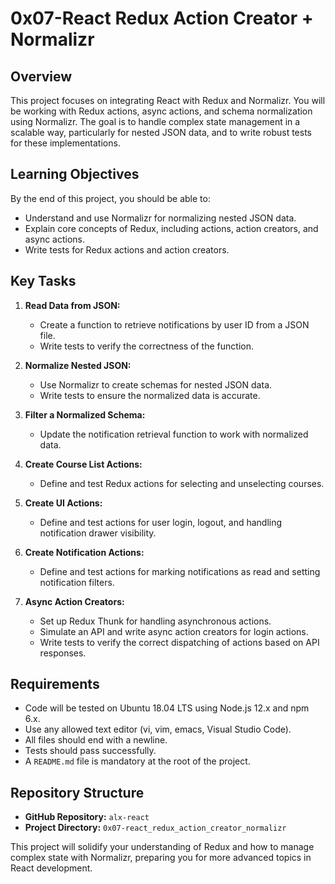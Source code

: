 # 0x07-React Redux Action Creator + Normalizr

## Overview

This project focuses on integrating React with Redux and Normalizr. You will be working with Redux actions, async actions, and schema normalization using Normalizr. The goal is to handle complex state management in a scalable way, particularly for nested JSON data, and to write robust tests for these implementations.

## Learning Objectives

By the end of this project, you should be able to:

- Understand and use Normalizr for normalizing nested JSON data.
- Explain core concepts of Redux, including actions, action creators, and async actions.
- Write tests for Redux actions and action creators.
  
## Key Tasks

1. **Read Data from JSON:**
   - Create a function to retrieve notifications by user ID from a JSON file.
   - Write tests to verify the correctness of the function.

2. **Normalize Nested JSON:**
   - Use Normalizr to create schemas for nested JSON data.
   - Write tests to ensure the normalized data is accurate.

3. **Filter a Normalized Schema:**
   - Update the notification retrieval function to work with normalized data.

4. **Create Course List Actions:**
   - Define and test Redux actions for selecting and unselecting courses.

5. **Create UI Actions:**
   - Define and test actions for user login, logout, and handling notification drawer visibility.

6. **Create Notification Actions:**
   - Define and test actions for marking notifications as read and setting notification filters.

7. **Async Action Creators:**
   - Set up Redux Thunk for handling asynchronous actions.
   - Simulate an API and write async action creators for login actions.
   - Write tests to verify the correct dispatching of actions based on API responses.

## Requirements

- Code will be tested on Ubuntu 18.04 LTS using Node.js 12.x and npm 6.x.
- Use any allowed text editor (vi, vim, emacs, Visual Studio Code).
- All files should end with a newline.
- Tests should pass successfully.
- A `README.md` file is mandatory at the root of the project.

## Repository Structure

- **GitHub Repository:** `alx-react`
- **Project Directory:** `0x07-react_redux_action_creator_normalizr`

This project will solidify your understanding of Redux and how to manage complex state with Normalizr, preparing you for more advanced topics in React development.